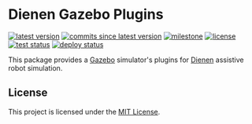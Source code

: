 # Dienen Gazebo Plugins

[![latest version](https://img.shields.io/github/v/release/threeal/dienen_gazebo_plugins)](https://github.com/threeal/dienen_gazebo_plugins/releases/)
[![commits since latest version](https://img.shields.io/github/commits-since/threeal/dienen_gazebo_plugins/latest)](https://github.com/threeal/dienen_gazebo_plugins/commits/master)
[![milestone](https://img.shields.io/github/milestones/progress/threeal/dienen_gazebo_plugins/1?label=milestone)](https://github.com/threeal/dienen_gazebo_plugins/milestone/1)
[![license](https://img.shields.io/github/license/threeal/dienen_gazebo_plugins)](./LICENSE)
[![test status](https://img.shields.io/github/workflow/status/threeal/dienen_gazebo_plugins/Build%20and%20Test?label=test)](https://github.com/threeal/dienen_gazebo_plugins/actions)
[![deploy status](https://img.shields.io/github/workflow/status/threeal/dienen_gazebo_plugins/Deploy%20Debian?label=deploy)](https://github.com/threeal/dienen_gazebo_plugins/actions/workflows/deploy-debian.yml)

This package provides a [Gazebo](http://gazebosim.org/) simulator's plugins for [Dienen](https://github.com/threeal/paper-simulasi-robot) assistive robot simulation.

## License

This project is licensed under the [MIT License](./LICENSE).

